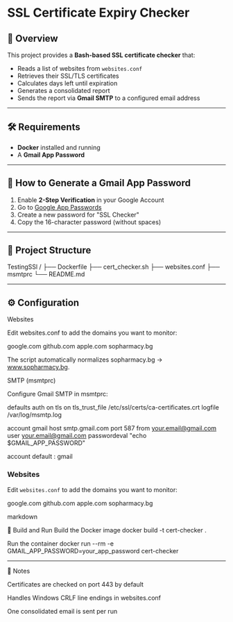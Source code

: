 # SSL Certificate Expiry Checker

## 📌 Overview
This project provides a **Bash-based SSL certificate checker** that:
- Reads a list of websites from `websites.conf`
- Retrieves their SSL/TLS certificates
- Calculates days left until expiration
- Generates a consolidated report
- Sends the report via **Gmail SMTP** to a configured email address

---

## 🛠 Requirements
- **Docker** installed and running
- A **Gmail App Password**

---

## 🔑 How to Generate a Gmail App Password
1. Enable **2-Step Verification** in your Google Account
2. Go to [Google App Passwords](https://myaccount.google.com/apppasswords)
3. Create a new password for "SSL Checker"
4. Copy the 16-character password (without spaces)

---

## 📂 Project Structure
TestingSSl
/
├── Dockerfile
├── cert_checker.sh
├── websites.conf
├── msmtprc
└── README.md

---

## ⚙️ Configuration
Websites

Edit websites.conf to add the domains you want to monitor:

google.com
github.com
apple.com
sopharmacy.bg


The script automatically normalizes sopharmacy.bg → www.sopharmacy.bg.

SMTP (msmtprc)

Configure Gmail SMTP in msmtprc:

defaults
auth           on
tls            on
tls_trust_file /etc/ssl/certs/ca-certificates.crt
logfile        /var/log/msmtp.log

account gmail
host smtp.gmail.com
port 587
from your.email@gmail.com
user your.email@gmail.com
passwordeval "echo $GMAIL_APP_PASSWORD"

account default : gmail
### Websites
Edit `websites.conf` to add the domains you want to monitor:

google.com
github.com
apple.com
sopharmacy.bg

markdown

🚀 Build and Run
Build the Docker image
docker build -t cert-checker .

Run the container
docker run --rm -e GMAIL_APP_PASSWORD=your_app_password cert-checker

---

📝 Notes

Certificates are checked on port 443 by default

Handles Windows CRLF line endings in websites.conf

One consolidated email is sent per run
